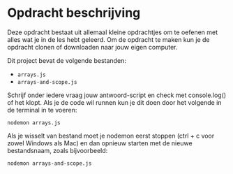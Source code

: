 # Opdracht beschrijving
Deze opdracht bestaat uit allemaal kleine opdrachtjes om te oefenen met alles wat je in de les hebt geleerd. Om de opdracht te maken kun je de opdracht clonen of downloaden naar jouw eigen computer.

Dit project bevat de volgende bestanden:

* `arrays.js`
* `arrays-and-scope.js` 

Schrijf onder iedere vraag jouw antwoord-script en check met console.log() of het klopt. Als je de code wil runnen kun je dit doen door het volgende in de terminal in te voeren:

`nodemon arrays.js`

Als je wisselt van bestand moet je nodemon eerst stoppen (ctrl + c voor zowel Windows als Mac) en dan opnieuw starten met de nieuwe bestandsnaam, zoals bijvoorbeeld:

`nodemon arrays-and-scope.js` 